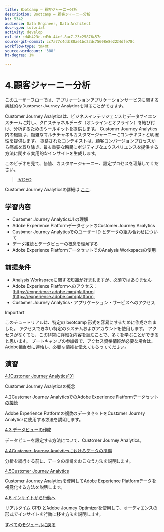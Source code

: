 ```yaml
---
title: Bootcamp — 顧客ジャーニー分析
description: Bootcamp — 顧客ジャーニー分析
kt: 5342
audience: Data Engineer, Data Architect
doc-type: tutorial
activity: develop
exl-id: cd4b423c-cd0b-44cf-8ac7-23c25876457c
source-git-commit: cc7a77c4dd380ae1bc23dc75608e8e2224dfe78c
workflow-type: tm+mt
source-wordcount: '388'
ht-degree: 1%

---
```


# 4.顧客ジャーニー分析

このユーザーフローでは、アプリケーションアプリケーションサービスに関する実践的なCustomer Journey Analyticsを得ることができます。

Customer Journey Analyticsは、ビジネスインテリジェンスとデータサイエンスチームに対し、クロスチャネルデータ（オンラインとオフライン）を結び付け、分析するためのツールキットを提供します。 Customer Journey Analytics内の機能は、複雑なマルチチャネルカスタマージャーニーにコンテキストと明確性を提供します。 提供されたコンテキストは、顧客コンバージョンプロセスから痛点を取り除き、最も重要な瞬間にポジティブなエクスペリエンスを提供する方法に関する実用的なインサイトを生成します。

このビデオを見て、価値、カスタマージャーニー、設定プロセスを理解してください。

>[!VIDEO](https://video.tv.adobe.com/v/327188?quality=12&learn=on)

Customer Journey Analyticsの詳細は [ここ](https://spark.adobe.com/page/t62eiRu9l6iWJ/).

## 学習内容

- Customer Journey AnalyticsUI の理解
- Adobe Experience PlatformデータセットのCustomer Journey Analytics
- Customer Journey Analyticsでのユーザー ID とデータの組み合わせについて
- データ接続とデータビューの概念を理解する
- Adobe Experience PlatformデータセットでのAnalysis Workspaceの使用

## 前提条件

- Analysis Workspaceに関する知識が好まれますが、必須ではありません
- Adobe Experience Platformへのアクセス： [https://experience.adobe.com/platform](https://experience.adobe.com/platform)
- Customer Journey Analytics・アプリケーション・サービスへのアクセス

>[!IMPORTANT]
>
>このチュートリアルは、特定の bootcamp 形式を容易にするために作成されました。 アクセスできない特定のシステムおよびアカウントを使用します。 アクセスがなくても、この非常に詳細な内容を読むことで、多くを学ぶことができると思います。 ブートキャンプの参加者で、アクセス資格情報が必要な場合は、Adobe担当者に連絡し、必要な情報を伝えてもらってください。

## 演習

[4.1Customer Journey Analytics101](./ex1.md)

Customer Journey Analyticsの概念

[4.2Customer Journey AnalyticsでのAdobe Experience Platformデータセットの接続](./ex2.md)

Adobe Experience Platformの複数のデータセットをCustomer Journey Analyticsに使用する方法を説明します。

[4.3 データビューの作成](./ex3.md)

データビューを設定する方法について、Customer Journey Analytics。

[4.4Customer Journey Analyticsにおけるデータの準備](./ex4.md)

分析を続行する前に、データの準備をおこなう方法を説明します。

[4.5Customer Journey Analytics](./ex5.md)

Customer Journey Analyticsを使用してAdobe Experience Platformデータを視覚化する方法を説明します。

[4.6 インサイトから行動へ](./ex6.md)

リアルタイム CPD とAdobe Journey Optimizerを使用して、オーディエンスの形式でインサイトを行動に移す方法を説明します。

[すべてのモジュールに戻る](../../overview.md)
